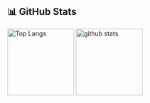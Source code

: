## 📊 GitHub Stats
<p align="left"> 
  <img alt="Top Langs" height="150px" src="https://github-readme-stats.vercel.app/api/top-langs/?username=junichi0622&layout=compact&show_icons=true&theme=tokyonight" />
  <img alt="github stats" height="150px" src="https://github-readme-stats.vercel.app/api?username=junichi0622&theme=tokyonight&show_icons=ture" />
</p>
